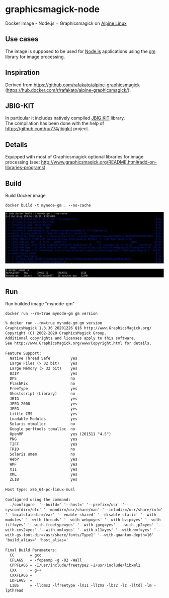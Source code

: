 # graphicsmagick-node  
Docker image - Node.js + Graphicsmagick on [Alpine Linux](https://alpinelinux.org/)  

## Use cases  
The image is supposed to be used for [Node.js](https://nodejs.org/en/) applications using the [gm](http://aheckmann.github.io/gm/) library for image processing.  

## Inspiration  
Derived from https://github.com/rafakato/alpine-graphicsmagick (https://hub.docker.com/r/rafakato/alpine-graphicsmagick/).  

## JBIG-KIT  
In particular it includes natively compiled [JBIG KIT](https://www.cl.cam.ac.uk/~mgk25/jbigkit/) library.  
The compilation has been done with the help of https://github.com/nu774/jbigkit project.  

## Details  
Equipped with most of Graphicsmagick optional libraries for image processing (see: http://www.graphicsmagick.org/README.html#add-on-libraries-programs).  

## Build  
Build Docker image  
```shell
docker build -t mynode-gm . --no-cache
```
![image](https://raw.githubusercontent.com/WayneChang65/graphicsmagick-node/master/img/001.png)  

![image](https://raw.githubusercontent.com/WayneChang65/graphicsmagick-node/master/img/002.png)   

## Run  
Run builded image "mynode-gm"
```shell
docker run --rm=true mynode-gm gm version
```

```
% docker run --rm=true mynode-gm gm version
GraphicsMagick 1.3.36 20201226 Q16 http://www.GraphicsMagick.org/
Copyright (C) 2002-2020 GraphicsMagick Group.
Additional copyrights and licenses apply to this software.
See http://www.GraphicsMagick.org/www/Copyright.html for details.

Feature Support:
  Native Thread Safe         yes
  Large Files (> 32 bit)     yes
  Large Memory (> 32 bit)    yes
  BZIP                       yes
  DPS                        no
  FlashPix                   no
  FreeType                   yes
  Ghostscript (Library)      no
  JBIG                       yes
  JPEG-2000                  yes
  JPEG                       yes
  Little CMS                 yes
  Loadable Modules           yes
  Solaris mtmalloc           no
  Google perftools tcmalloc  no
  OpenMP                     yes (201511 "4.5")
  PNG                        yes
  TIFF                       yes
  TRIO                       no
  Solaris umem               no
  WebP                       yes
  WMF                        yes
  X11                        yes
  XML                        yes
  ZLIB                       yes

Host type: x86_64-pc-linux-musl

Configured using the command:
  ./configure  '--build=' '--host=' '--prefix=/usr' '--sysconfdir=/etc' '--mandir=/usr/share/man' '--infodir=/usr/share/info' '--localstatedir=/var' '--enable-shared' '--disable-static' '--with-modules' '--with-threads' '--with-webp=yes' '--with-bzip=yes' '--with-tiff=yes' '--with-freetype=yes' '--with-jpeg=yes' '--with-jp2=yes' '--with-cms2=yes' '--with-xml=yes' '--with-x11=yes' '--with-wmf=yes' '--with-gs-font-dir=/usr/share/fonts/Type1' '--with-quantum-depth=16' 'build_alias=' 'host_alias='

Final Build Parameters:
  CC       = gcc
  CFLAGS   = -fopenmp -g -O2 -Wall
  CPPFLAGS = -I/usr/include/freetype2 -I/usr/include/libxml2
  CXX      = g++
  CXXFLAGS =
  LDFLAGS  =
  LIBS     = -llcms2 -lfreetype -lX11 -llzma -lbz2 -lz -lltdl -lm -lpthread
```